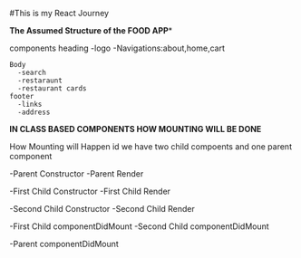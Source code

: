 #This is my React Journey


**The Assumed Structure of the FOOD APP***

components
    heading
      -logo
      -Navigations:about,home,cart

    Body
      -search 
      -restaraunt 
      -restaurant cards
    footer
      -links
      -address

**IN CLASS BASED COMPONENTS HOW MOUNTING WILL BE DONE**

How Mounting will Happen id we have two child compoents and one parent component

-Parent Constructor
-Parent Render
 
  -First Child Constructor
  -First Child Render

  -Second Child Constructor
  -Second Child Render

  <DOM UPDATED IN SINGLR BATCH>
  -First Child componentDidMount
  -Second Child componentDidMount

-Parent componentDidMount
